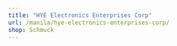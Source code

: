 ```yaml
---
title: "HYE Electronics Enterprises Corp"
url: /manila/hye-electronics-enterprises-corp/
shop: Schmuck
---
```

